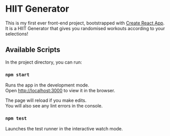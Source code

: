 # HIIT Generator

This is my first ever front-end project, bootstrapped with [Create React App](https://github.com/facebook/create-react-app).
It is a HIIT Generator that gives you randomised workouts according to your selections!

## Available Scripts

In the project directory, you can run:

### `npm start`

Runs the app in the development mode.<br />
Open [http://localhost:3000](http://localhost:3000) to view it in the browser.

The page will reload if you make edits.<br />
You will also see any lint errors in the console.

### `npm test`

Launches the test runner in the interactive watch mode.<br />
